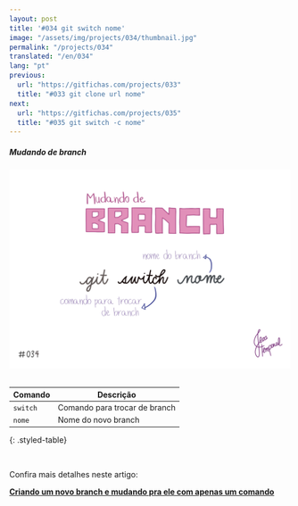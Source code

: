 ```yaml
---
layout: post
title: '#034 git switch nome'
image: "/assets/img/projects/034/thumbnail.jpg"
permalink: "/projects/034"
translated: "/en/034"
lang: "pt"
previous:
  url: "https://gitfichas.com/projects/033"
  title: "#033 git clone url nome"
next:
  url: "https://gitfichas.com/projects/035"
  title: "#035 git switch -c nome"
---
```

##### Mudando de branch

<img alt="Para trocar de branch use o comando git switch nome" src="/assets/img/projects/034/full.jpg"><br><br>

| Comando | Descrição |
|---------|-------------|
| `switch` | Comando para trocar de branch |
| `nome` | Nome do novo branch |
{: .styled-table}

<br>

Confira mais detalhes neste artigo:

<a href="https://jtemporal.com/criando-um-novo-branch-e-mudando-pra-ele-com-um-comando/">
  <strong>Criando um novo branch e mudando pra ele com apenas um comando</strong>
</a>